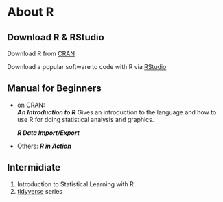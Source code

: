 # About R  

## Download R & RStudio
Download R from [CRAN](https://cran.r-project.org/)  

Download a popular software to code with R via [RStudio](https://rstudio.com/)  

## Manual for Beginners  

* on CRAN:  
_**An Introduction to R**_
Gives an introduction to the language and how to use R for doing statistical analysis and graphics.  

  _**R Data Import/Export**_  
 
 * Others:
  **_R in Action_**

## Intermidiate  
  
1. Introduction to Statistical Learning with R  
2. [tidyverse](https://www.tidyverse.org/) series  

